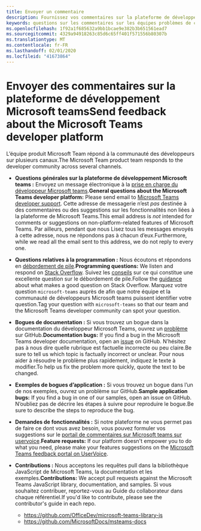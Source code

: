 ```yaml
---
title: Envoyer un commentaire
description: Fournissez vos commentaires sur la plateforme de développement Microsoft teams
keywords: questions sur les commentaires sur les équipes problèmes de contribution des bogues
ms.openlocfilehash: 1f92a1f685632a9bb1bcae9e382b3b651561ead7
ms.sourcegitcommit: 4329a94918263c85d6c65ff401f571556b80307b
ms.translationtype: MT
ms.contentlocale: fr-FR
ms.lasthandoff: 02/01/2020
ms.locfileid: "41673864"
---
```

# <a name="send-feedback-about-the-microsoft-teams-developer-platform"></a><span data-ttu-id="9bc81-104">Envoyer des commentaires sur la plateforme de développement Microsoft teams</span><span class="sxs-lookup"><span data-stu-id="9bc81-104">Send feedback about the Microsoft Teams developer platform</span></span>

<span data-ttu-id="9bc81-105">L’équipe produit Microsoft Team répond à la communauté des développeurs sur plusieurs canaux.</span><span class="sxs-lookup"><span data-stu-id="9bc81-105">The Microsoft Team product team responds to the developer community across several channels.</span></span>

- <span data-ttu-id="9bc81-106">**Questions générales sur la plateforme de développement Microsoft teams :** Envoyez un message électronique à la [prise en charge du développeur Microsoft teams](mailto:microsoftteamsdev@microsoft.com).</span><span class="sxs-lookup"><span data-stu-id="9bc81-106">**General questions about the Microsoft Teams developer platform:** Please send email to [Microsoft Teams developer support](mailto:microsoftteamsdev@microsoft.com).</span></span> <span data-ttu-id="9bc81-107">Cette adresse de messagerie n’est _pas_ destinée à des commentaires ou des suggestions sur les fonctionnalités non liées à la plateforme de Microsoft Teams.</span><span class="sxs-lookup"><span data-stu-id="9bc81-107">This email address is _not_ intended for comments or suggestions on non-platform-related features of Microsoft Teams.</span></span> <span data-ttu-id="9bc81-108">Par ailleurs, pendant que nous Lisez tous les messages envoyés à cette adresse, nous ne répondons pas à chacun d’eux.</span><span class="sxs-lookup"><span data-stu-id="9bc81-108">Furthermore, while we read all the email sent to this address, we do not reply to every one.</span></span>

- <span data-ttu-id="9bc81-109">**Questions relatives à la programmation :** Nous écoutons et répondons en [débordement de pile](http://stackoverflow.com/questions/tagged/microsoft-teams).</span><span class="sxs-lookup"><span data-stu-id="9bc81-109">**Programming questions:** We listen and respond on [Stack Overflow](http://stackoverflow.com/questions/tagged/microsoft-teams).</span></span> <span data-ttu-id="9bc81-110">Suivez les [conseils](http://stackoverflow.com/tour) sur ce qui constitue une excellente question sur le débordement de pile.</span><span class="sxs-lookup"><span data-stu-id="9bc81-110">Follow the [guidance](http://stackoverflow.com/tour) about what makes a good question on Stack Overflow.</span></span> <span data-ttu-id="9bc81-111">Marquez votre question `microsoft-teams` auprès de afin que notre équipe et la communauté de développeurs Microsoft teams puissent identifier votre question.</span><span class="sxs-lookup"><span data-stu-id="9bc81-111">Tag your question with `microsoft-teams` so that our team and the Microsoft Teams developer community can spot your question.</span></span>

- <span data-ttu-id="9bc81-112">**Bogues de documentation :** Si vous trouvez un bogue dans la documentation du développeur Microsoft Teams, ouvrez un [problème](https://github.com/MicrosoftDocs/msteams-docs/issues) sur GitHub.</span><span class="sxs-lookup"><span data-stu-id="9bc81-112">**Documentation bugs:** If you find a bug in the Microsoft Teams developer documentation, open an [issue](https://github.com/MicrosoftDocs/msteams-docs/issues) on GitHub.</span></span> <span data-ttu-id="9bc81-113">N’hésitez pas à nous dire quelle rubrique est factuelle incorrecte ou peu claire.</span><span class="sxs-lookup"><span data-stu-id="9bc81-113">Be sure to tell us which topic is factually incorrect or unclear.</span></span> <span data-ttu-id="9bc81-114">Pour nous aider à résoudre le problème plus rapidement, indiquez le texte à modifier.</span><span class="sxs-lookup"><span data-stu-id="9bc81-114">To help us fix the problem more quickly, quote the text to be changed.</span></span>

- <span data-ttu-id="9bc81-115">**Exemples de bogues d’application :** Si vous trouvez un bogue dans l’un de nos exemples, ouvrez un problème sur GitHub.</span><span class="sxs-lookup"><span data-stu-id="9bc81-115">**Sample application bugs:** If you find a bug in one of our samples, open an issue on GitHub.</span></span> <span data-ttu-id="9bc81-116">N’oubliez pas de décrire les étapes à suivre pour reproduire le bogue.</span><span class="sxs-lookup"><span data-stu-id="9bc81-116">Be sure to describe the steps to reproduce the bug.</span></span>

- <span data-ttu-id="9bc81-117">**Demandes de fonctionnalités :** Si notre plateforme ne vous permet pas de faire ce dont vous avez besoin, vous pouvez formuler vos suggestions sur le [portail de commentaires sur Microsoft teams sur uservoice](https://aka.ms/microsoftteamsplatformsuggestions).</span><span class="sxs-lookup"><span data-stu-id="9bc81-117">**Feature requests:** If our platform doesn't empower you to do what you need, please make your features suggestions on the [Microsoft Teams feedback portal on UserVoice](https://aka.ms/microsoftteamsplatformsuggestions).</span></span>

- <span data-ttu-id="9bc81-118">**Contributions :** Nous acceptons les requêtes pull dans la bibliothèque JavaScript de Microsoft Teams, la documentation et les exemples.</span><span class="sxs-lookup"><span data-stu-id="9bc81-118">**Contributions:** We accept pull requests against the Microsoft Teams JavaScript library, documentation, and samples.</span></span> <span data-ttu-id="9bc81-119">Si vous souhaitez contribuer, reportez-vous au Guide du collaborateur dans chaque référentiel.</span><span class="sxs-lookup"><span data-stu-id="9bc81-119">If you'd like to contribute, please see the contributor's guide in each repo.</span></span>

  * https://github.com/OfficeDev/microsoft-teams-library-js
  * https://github.com/MicrosoftDocs/msteams-docs
